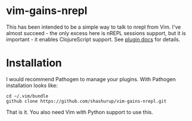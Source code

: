 vim-gains-nrepl
===============

This has been intended to be a simple way to talk to nrepl from Vim. I've almost succeed - the only excess here is nREPL sessions support, but it is important - it enables ClojureScript support. See [plugin docs](doc/vim-gains-nrepl.txt) for details.

Installation
============

I would recommend Pathogen to manage your plugins. With Pathogen installation looks like:

    cd ~/.vim/bundle
    github clone https://github.com/shashurup/vim-gains-nrepl.git

That is it. You also need Vim with Python support to use this.

